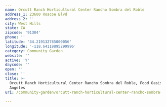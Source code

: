 ```yaml
---
name: Orcutt Ranch Horticultural Center Rancho Sombra del Roble
address_1: 23600 Roscoe Blvd
address_2: ''
city: West Hills
state: CA
zipcode: '91304'
phone: ''
latitude: '34.219132785000056'
longitude: '-118.64119895299996'
category: Community Garden
website: ''
active: 'Y'
daycode: ''
open: ''
close: ''
title: >-
  Orcutt Ranch Horticultural Center Rancho Sombra del Roble, Food Oasis Los
  Angeles
uri: /community-garden/orcutt-ranch-horticultural-center-rancho-sombra-del-roble/

---
```

